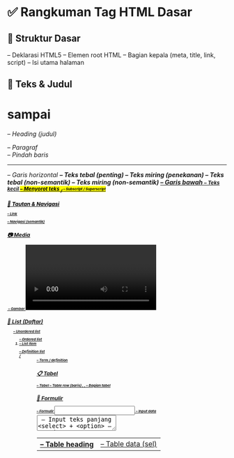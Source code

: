 # ✅ Rangkuman Tag HTML Dasar

## 🧱 Struktur Dasar

<!DOCTYPE html> – Deklarasi HTML5
<html> – Elemen root HTML
<head> – Bagian kepala (meta, title, link, script)
<body> – Isi utama halaman


## 📝 Teks & Judul

<h1> sampai <h6> – Heading (judul)
<p> – Paragraf
<br> – Pindah baris
<hr> – Garis horizontal
<strong> – Teks tebal (penting)
<em> – Teks miring (penekanan)
<b> – Teks tebal (non-semantik)
<i> – Teks miring (non-semantik)
<u> – Garis bawah
<small> – Teks kecil
<mark> – Menyorot teks
<sub> / <sup> – Subscript / Superscript


## 🔗 Tautan & Navigasi

<a href=""> – Link
<nav> – Navigasi (semantik)


## 📷 Media

<img> – Gambar
<video> – Video
<audio> – Suara
<source> – Sumber media


## 🧾 List (Daftar)

<ul> – Unordered list
<ol> – Ordered list
<li> – List item
<dl> – Definition list
<dt> / <dd> – Term / definition


## 📋 Tabel

<table> – Tabel
<tr> – Table row (baris)
<th> – Table heading
<td> – Table data (sel)
<thead>, <tbody>, <tfoot> – Bagian tabel


## 🧍 Formulir

<form> – Formulir
<input> – Input data
<textarea> – Input teks panjang
<select> + <option> – Dropdown
<label> – Label input
<button> – Tombol
<fieldset> / <legend> – Grup form


## 📦 Elemen Umum

<div> – Pembungkus umum (non-semantik)
<span> – Pembungkus teks inline
<section> – Bagian konten
<article> – Artikel mandiri
<header> / <footer> / <main> / <aside> – Struktur halaman (semantik)


## 🧠 Meta & Resource

<meta> – Informasi metadata (SEO, charset, dll)
<title> – Judul di tab browser
<link> – Menghubungkan CSS
<script> – Menambahkan JavaScript


# ✨ Bonus Tips

1. Gunakan <div> untuk layout dan <span> untuk teks inline
2. Gunakan tag semantik (<section>, <article>) agar struktur halaman lebih terorganisir
3. Jangan lupa selalu menambahkan alt pada <img> untuk aksesibilitas